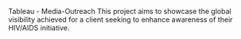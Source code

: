 Tableau - Media-Outreach
This project aims to showcase the global visibility achieved for a client seeking to enhance awareness of their HIV/AIDS initiative.
